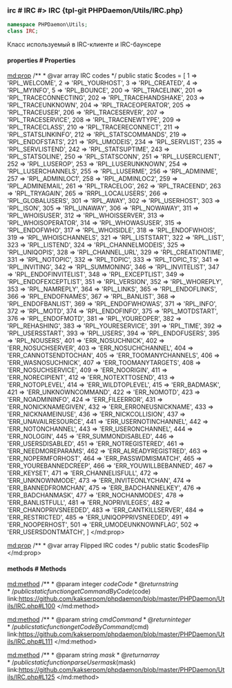 ### irc # IRC #> IRC {tpl-git PHPDaemon/Utils/IRC.php}

```php
namespace PHPDaemon\Utils;
class IRC;
```

Класс используемый в IRC-клиенте и IRC-баунсере

<!-- include-namespace path="\PHPDaemon\Utils\IRC" level="" access="" -->
#### properties # Properties

<md:prop>
/**
	 * @var array IRC codes
	 */
public static $codes = [
  1 => 'RPL_WELCOME',
  2 => 'RPL_YOURHOST',
  3 => 'RPL_CREATED',
  4 => 'RPL_MYINFO',
  5 => 'RPL_BOUNCE',
  200 => 'RPL_TRACELINK',
  201 => 'RPL_TRACECONNECTING',
  202 => 'RPL_TRACEHANDSHAKE',
  203 => 'RPL_TRACEUNKNOWN',
  204 => 'RPL_TRACEOPERATOR',
  205 => 'RPL_TRACEUSER',
  206 => 'RPL_TRACESERVER',
  207 => 'RPL_TRACESERVICE',
  208 => 'RPL_TRACENEWTYPE',
  209 => 'RPL_TRACECLASS',
  210 => 'RPL_TRACERECONNECT',
  211 => 'RPL_STATSLINKINFO',
  212 => 'RPL_STATSCOMMANDS',
  219 => 'RPL_ENDOFSTATS',
  221 => 'RPL_UMODEIS',
  234 => 'RPL_SERVLIST',
  235 => 'RPL_SERVLISTEND',
  242 => 'RPL_STATSUPTIME',
  243 => 'RPL_STATSOLINE',
  250 => 'RPL_STATSCONN',
  251 => 'RPL_LUSERCLIENT',
  252 => 'RPL_LUSEROP',
  253 => 'RPL_LUSERUNKNOWN',
  254 => 'RPL_LUSERCHANNELS',
  255 => 'RPL_LUSERME',
  256 => 'RPL_ADMINME',
  257 => 'RPL_ADMINLOC1',
  258 => 'RPL_ADMINLOC2',
  259 => 'RPL_ADMINEMAIL',
  261 => 'RPL_TRACELOG',
  262 => 'RPL_TRACEEND',
  263 => 'RPL_TRYAGAIN',
  265 => 'RRPL_LOCALUSERS',
  266 => 'RPL_GLOBALUSERS',
  301 => 'RPL_AWAY',
  302 => 'RPL_USERHOST',
  303 => 'RPL_ISON',
  305 => 'RPL_UNAWAY',
  306 => 'RPL_NOWAWAY',
  311 => 'RPL_WHOISUSER',
  312 => 'RPL_WHOISSERVER',
  313 => 'RPL_WHOISOPERATOR',
  314 => 'RPL_WHOWASUSER',
  315 => 'RPL_ENDOFWHO',
  317 => 'RPL_WHOISIDLE',
  318 => 'RPL_ENDOFWHOIS',
  319 => 'RPL_WHOISCHANNELS',
  321 => 'RPL_LISTSTART',
  322 => 'RPL_LIST',
  323 => 'RPL_LISTEND',
  324 => 'RPL_CHANNELMODEIS',
  325 => 'RPL_UNIQOPIS',
  328 => 'RPL_CHANNEL_URL',
  329 => 'RPL_CREATIONTIME',
  331 => 'RPL_NOTOPIC',
  332 => 'RPL_TOPIC',
  333 => 'RPL_TOPIC_TS',
  341 => 'RPL_INVITING',
  342 => 'RPL_SUMMONING',
  346 => 'RPL_INVITELIST',
  347 => 'RPL_ENDOFINVITELIST',
  348 => 'RPL_EXCEPTLIST',
  349 => 'RPL_ENDOFEXCEPTLIST',
  351 => 'RPL_VERSION',
  352 => 'RPL_WHOREPLY',
  353 => 'RPL_NAMREPLY',
  364 => 'RPL_LINKS',
  365 => 'RPL_ENDOFLINKS',
  366 => 'RPL_ENDOFNAMES',
  367 => 'RPL_BANLIST',
  368 => 'RPL_ENDOFBANLIST',
  369 => 'RPL_ENDOFWHOWAS',
  371 => 'RPL_INFO',
  372 => 'RPL_MOTD',
  374 => 'RPL_ENDOFINFO',
  375 => 'RPL_MOTDSTART',
  376 => 'RPL_ENDOFMOTD',
  381 => 'RPL_YOUREOPER',
  382 => 'RPL_REHASHING',
  383 => 'RPL_YOURESERVICE',
  391 => 'RPL_TIME',
  392 => 'RPL_USERSSTART',
  393 => 'RPL_USERS',
  394 => 'RPL_ENDOFUSERS',
  395 => 'RPL_NOUSERS',
  401 => 'ERR_NOSUCHNICK',
  402 => 'ERR_NOSUCHSERVER',
  403 => 'ERR_NOSUCHCHANNEL',
  404 => 'ERR_CANNOTSENDTOCHAN',
  405 => 'ERR_TOOMANYCHANNELS',
  406 => 'ERR_WASNOSUCHNICK',
  407 => 'ERR_TOOMANYTARGETS',
  408 => 'ERR_NOSUCHSERVICE',
  409 => 'ERR_NOORIGIN',
  411 => 'ERR_NORECIPIENT',
  412 => 'ERR_NOTEXTTOSEND',
  413 => 'ERR_NOTOPLEVEL',
  414 => 'ERR_WILDTOPLEVEL',
  415 => 'ERR_BADMASK',
  421 => 'ERR_UNKNOWNCOMMAND',
  422 => 'ERR_NOMOTD',
  423 => 'ERR_NOADMININFO',
  424 => 'ERR_FILEERROR',
  431 => 'ERR_NONICKNAMEGIVEN',
  432 => 'ERR_ERRONEUSNICKNAME',
  433 => 'ERR_NICKNAMEINUSE',
  436 => 'ERR_NICKCOLLISION',
  437 => 'ERR_UNAVAILRESOURCE',
  441 => 'ERR_USERNOTINCHANNEL',
  442 => 'ERR_NOTONCHANNEL',
  443 => 'ERR_USERONCHANNEL',
  444 => 'ERR_NOLOGIN',
  445 => 'ERR_SUMMONDISABLED',
  446 => 'ERR_USERSDISABLED',
  451 => 'ERR_NOTREGISTERED',
  461 => 'ERR_NEEDMOREPARAMS',
  462 => 'ERR_ALREADYREGISTRED',
  463 => 'ERR_NOPERMFORHOST',
  464 => 'ERR_PASSWDMISMATCH',
  465 => 'ERR_YOUREBANNEDCREEP',
  466 => 'ERR_YOUWILLBEBANNED',
  467 => 'ERR_KEYSET',
  471 => 'ERR_CHANNELISFULL',
  472 => 'ERR_UNKNOWNMODE',
  473 => 'ERR_INVITEONLYCHAN',
  474 => 'ERR_BANNEDFROMCHAN',
  475 => 'ERR_BADCHANNELKEY',
  476 => 'ERR_BADCHANMASK',
  477 => 'ERR_NOCHANMODES',
  478 => 'ERR_BANLISTFULL',
  481 => 'ERR_NOPRIVILEGES',
  482 => 'ERR_CHANOPRIVSNEEDED',
  483 => 'ERR_CANTKILLSERVER',
  484 => 'ERR_RESTRICTED',
  485 => 'ERR_UNIQOPPRIVSNEEDED',
  491 => 'ERR_NOOPERHOST',
  501 => 'ERR_UMODEUNKNOWNFLAG',
  502 => 'ERR_USERSDONTMATCH',
]
</md:prop>

<md:prop>
/**
	 * @var array Flipped IRC codes
	 */
public static $codesFlip
</md:prop>

#### methods # Methods

<md:method>
/**
	 * @param  integer $code Code
	 * @return string
	 */
public static function getCommandByCode($code)
link:https://github.com/kakserpom/phpdaemon/blob/master/PHPDaemon/Utils/IRC.php#L100
</md:method>

<md:method>
/**
	 * @param  string  $cmd Command
	 * @return integer
	 */
public static function getCodeByCommand($cmd)
link:https://github.com/kakserpom/phpdaemon/blob/master/PHPDaemon/Utils/IRC.php#L111
</md:method>

<md:method>
/**
	 * @param  string $mask
	 * @return array
	 */
public static function parseUsermask($mask)
link:https://github.com/kakserpom/phpdaemon/blob/master/PHPDaemon/Utils/IRC.php#L125
</md:method>


<!--/ include-namespace -->
